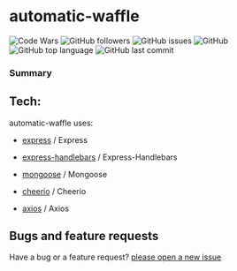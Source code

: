 # automatic-waffle

![Code Wars](https://www.codewars.com/users/cl33per/badges/micro)
![GitHub followers](https://img.shields.io/github/followers/cl33per?style=social)
![GitHub issues](https://img.shields.io/github/issues/cl33per/automatic-waffle)
![GitHub](https://img.shields.io/github/license/cl33per/automatic-waffle)
![GitHub top language](https://img.shields.io/github/languages/top/cl33per/automatic-waffle)
![GitHub last commit](https://img.shields.io/github/last-commit/cl33per/automatic-waffle)
### Summary

## Tech:

automatic-waffle uses:

- [express](https://expressjs.com/) / Express

- [express-handlebars](https://www.npmjs.com/package/express-handlebars) / Express-Handlebars

- [mongoose](https://mongoosejs.com/) / Mongoose

- [cheerio](https://github.com/cheeriojs/cheerio) / Cheerio

- [axios](https://www.npmjs.com/package/axios) / Axios

## Bugs and feature requests

Have a bug or a feature request? [please open a new issue](https://github.com/cl33per/automatic-waffle/issues/new)

 
